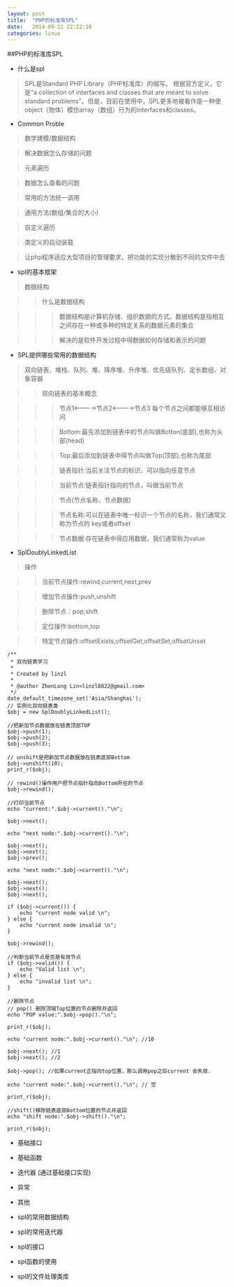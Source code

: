 ```yaml
---
layout: post
title:  "PHP的标准库SPL"
date:   2014-09-21 22:22:18
categories: linux
---
```


##PHP的标准库SPL

+    什么是spl

>SPL是Standard PHP Library（PHP标准库）的缩写。
根据官方定义，它是"a collection of interfaces and classes that are meant to solve standard problems"。但是，目前在使用中，SPL更多地被看作是一种使object（物体）模仿array（数组）行为的interfaces和classes。

+   Common Proble

>数学建模/数据结构

>解决数据怎么存储的问题

>元素遍历

>数据怎么查看的问题

>常用的方法统一调用

>通用方法(数组/集合的大小)

>自定义遍历

>类定义的自动装载

>让php程序适应大型项目的管理要求，把功能的实现分散到不同的文件中去

+    spl的基本框架

>数据结构

>>什么是数据结构

>>>数据结构是计算机存储、组织数据的方式。数据结构是指相互之间存在一种或多种的特定关系的数据元素的集合

>>>解决的是软件开发过程中得数据如何存储和表示的问题

+    SPL提供哪些常用的数据结构

>双向链表、堆栈、队列、堆、降序堆、升序堆、优先级队列、定长数组、对象容器

>>双向链表的基本概念

>>>节点1<---->节点2<---->节点3  每个节点之间都能够互相访问

>>>Bottom:最先添加到链表中的节点叫做Botton(底部),也称为头部(head)

>>>Top:最后添加到链表中得节点叫做Top(顶部),也称为尾部

>>>链表指针:当前关注节点的标识，可以指向任意节点

>>>当前节点:链表指针指向的节点，叫做当前节点

>>>节点(节点名称、节点数据)

>>>节点名称:可以在链表中唯一标识一个节点的名称，我们通常又称为节点的
key或者offset

>>>节点数据:存在链表中得应用数据，我们通常称为value

+    SplDoublyLinkedList

>操作

>>当前节点操作:rewind,current,next,prev

>>增加节点操作:push,unshift

>>删除节点：pop,shift

>>定位操作:bottom,top

>>特定节点操作:offsetExists,offsetGet,offsetSet,offsetUnset

    /**
     * 双向链表学习
     *
     * Created by linzl
     *
     * @author ZhenLong Lin<linzl8822@gmail.com>
     */
    date_default_timezone_set('Asia/Shanghai');
    // 实例化双向链表类
    $obj = new SplDoublyLinkedList();

    //把新加节点数据放在链表顶部TOP
    $obj->push(1);
    $obj->push(2);
    $obj->push(3);

    // unshift是把新加节点数据放在链表底部Bottom
    $obj->unshift(10);
    print_r($obj);

    // rewind()操作用户把节点指针指向Bottom所在的节点
    $obj->rewind();

    //打印当前节点
    echo "current:".$obj->current()."\n";

    $obj->next();

    echo "next node:".$obj->current()."\n";

    $obj->next();
    $obj->next();
    $obj->prev();

    echo "next node:".$obj->current()."\n";

    $obj->next();
    $obj->next();
    $obj->next();

    if ($obj->current()) {
        echo "current node valid \n";
    } else {
        echo "current node invalid \n";
    }

    $obj->rewind();

    //判断当前节点是否是有效节点
    if ($obj->valid()) {
        echo "Valid list \n";
    } else {
        echo "invalid list \n";
    }

    //删除节点
    // pop() 删除顶端Top位置的节点删除并返回
    echo "POP value:".$obj->pop()."\n";

    print_r($obj);

    echo "current node:".$obj->current()."\n"; //10

    $obj->next(); //1
    $obj->next(); //2

    $obj->pop(); //如果current正指向top位置，那么调用pop之后current 会失效.

    echo "current node:".$obj->current()."\n"; // 空

    print_r($obj);

    //shift()移除链表底部Bottom位置的节点并返回
    echo "shift node:".$obj->shift()."\n";

    print_r($obj);


+    基础接口

+    基础函数

+    迭代器 (通过基础接口实现)

+    异常

+    其他

+    spl的常用数据结构

+    spl的常用迭代器

+    spl的接口

+    spl函数的使用

+    spl的文件处理类库